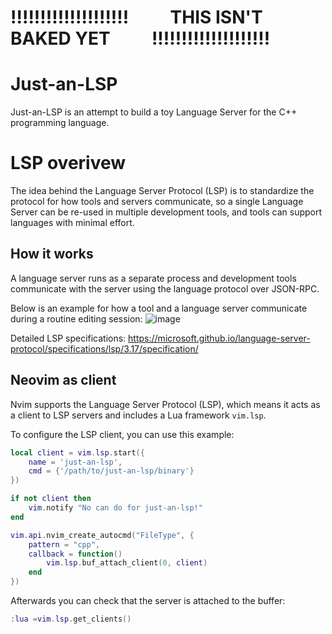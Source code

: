# !!!!!!!!!!!!!!!!!!!! &nbsp;&nbsp;&nbsp;&nbsp;&nbsp;&nbsp;&nbsp;&nbsp; THIS ISN'T BAKED YET &nbsp;&nbsp;&nbsp;&nbsp;&nbsp;&nbsp;&nbsp;&nbsp;    !!!!!!!!!!!!!!!!!!!! 
# Just-an-LSP
Just-an-LSP is an attempt to build a toy Language Server for the C++ programming language.

# LSP overivew
The idea behind the Language Server Protocol (LSP) is to standardize the protocol for how tools and servers communicate, so a single Language Server can be re-used in multiple development tools, and tools can support languages with minimal effort.

## How it works
A language server runs as a separate process and development tools communicate with the server using the language protocol over JSON-RPC. 

Below is an example for how a tool and a language server communicate during a routine editing session:
![image](https://github.com/jkeresman01/Just-an-LSP/assets/165517653/6c92eaf4-3656-48b2-8716-597aab1bea4c)

Detailed LSP specifications: https://microsoft.github.io/language-server-protocol/specifications/lsp/3.17/specification/ 

## Neovim as client
Nvim supports the Language Server Protocol (LSP), which means it acts as a client to LSP servers and includes a Lua framework `vim.lsp`.

To configure the LSP client, you can use this example:

```Lua
local client = vim.lsp.start({
    name = 'just-an-lsp',
    cmd = {'/path/to/just-an-lsp/binary'}
})

if not client then
    vim.notify "No can do for just-an-lsp!"
end

vim.api.nvim_create_autocmd("FileType", {
    pattern = "cpp",
    callback = function()
        vim.lsp.buf_attach_client(0, client)
    end
})
```
Afterwards you can check that the server is attached to the buffer:

```Lua
:lua =vim.lsp.get_clients()
```
